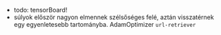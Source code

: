 * todo: tensorBoard!
* súlyok először nagyon elmennek szélsőséges felé, aztán visszatérnek egy
  egyenletesebb tartományba. AdamOptimizer
`url-retriever`
